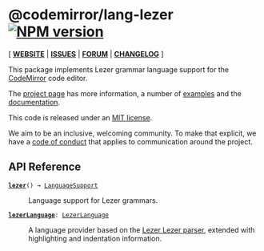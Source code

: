 <!-- NOTE: README.md is generated from src/README.md -->

# @codemirror/lang-lezer [![NPM version](https://img.shields.io/npm/v/@codemirror/lang-lezer.svg)](https://www.npmjs.org/package/@codemirror/lang-lezer)

[ [**WEBSITE**](https://codemirror.net/) | [**ISSUES**](https://github.com/codemirror/dev/issues) | [**FORUM**](https://discuss.codemirror.net/c/next/) | [**CHANGELOG**](https://github.com/codemirror/lang-lezer/blob/main/CHANGELOG.md) ]

This package implements Lezer grammar language support for the
[CodeMirror](https://codemirror.net/) code editor.

The [project page](https://codemirror.net/) has more information, a
number of [examples](https://codemirror.net/examples/) and the
[documentation](https://codemirror.net/docs/).

This code is released under an
[MIT license](https://github.com/codemirror/lang-lezer/tree/main/LICENSE).

We aim to be an inclusive, welcoming community. To make that explicit,
we have a [code of
conduct](http://contributor-covenant.org/version/1/1/0/) that applies
to communication around the project.

## API Reference

<dl>
<dt id="user-content-lezer">
  <code><strong><a href="#user-content-lezer">lezer</a></strong>() → <a href="https://codemirror.net/docs/ref#language.LanguageSupport">LanguageSupport</a></code></dt>

<dd><p>Language support for Lezer grammars.</p>
</dd>
<dt id="user-content-lezerlanguage">
  <code><strong><a href="#user-content-lezerlanguage">lezerLanguage</a></strong>: <a href="https://codemirror.net/docs/ref#language.LezerLanguage">LezerLanguage</a></code></dt>

<dd><p>A language provider based on the <a href="https://github.com/lezer-parser/lezer-grammar">Lezer Lezer
parser</a>, extended
with highlighting and indentation information.</p>
</dd>
</dl>
